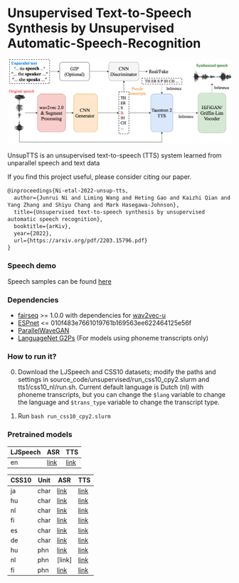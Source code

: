 # Unsupervised Text-to-Speech Synthesis by Unsupervised Automatic-Speech-Recognition
<div align="left"><img src="doc/image/unsup_tts.drawio.png" width="800"/></div>

UnsupTTS is an unsupervised text-to-speech (TTS) system learned from unparallel speech and text data

If you find this project useful, please consider citing our paper.
```
@inproceedings{Ni-etal-2022-unsup-tts,
  author={Junrui Ni and Liming Wang and Heting Gao and Kaizhi Qian and Yang Zhang and Shiyu Chang and Mark Hasegawa-Johnson},
  title={Unsupervised text-to-speech synthesis by unsupervised automatic speech recognition},
  booktitle={arKiv},
  year={2022},
  url={https://arxiv.org/pdf/2203.15796.pdf}
}
```
### Speech demo
Speech samples can be found [here](https://cactuswiththoughts.github.io/UnsupTTS-Demo/)

### Dependencies
- [fairseq](https://github.com/pytorch/fairseq) >= 1.0.0 with dependencies for [wav2vec-u](https://github.com/pytorch/fairseq/tree/main/examples/wav2vec/unsupervised)
- [ESPnet](https://github.com/espnet/espnet) <= 010f483e7661019761b169563ee622464125e56f
- [ParallelWaveGAN](https://github.com/kan-bayashi/ParallelWaveGAN)
- [LanguageNet G2Ps](https://github.com/uiuc-sst/g2ps) (For models using phoneme transcripts only)

### How to run it?

0. Download the LJSpeech and CSS10 datasets; modify the paths and settings in source_code/unsupervised/run_css10_cpy2.slurm and tts1/css10_nl/run.sh. Current default language is Dutch (nl) with phoneme transcripts, but you can change the ```$lang``` variable to change the language and ```$trans_type``` variable to change the transcript type.

1. Run ```bash run_css10_cpy2.slurm```


### Pretrained models
| LJSpeech | ASR | TTS |
|--|--|--|
| en |[link](https://drive.google.com/file/d/1z--01JrwfbkPAWCwQEi5s3X3q_jm3E7R/view?usp=sharing)|[link](https://drive.google.com/file/d/1pG6wLKN4sOe3BdeGaTcaZ8L8F071pxci/view?usp=sharing)|

| CSS10 | Unit | ASR | TTS |
|---------|---------|---------|---------|
| ja | char |[link](https://drive.google.com/file/d/1-nzUYqkI91sTkimE6RXpTmYdlKWjndIC/view?usp=sharing)|[link](https://drive.google.com/file/d/191J9NwPZmnRlgunieYCr2oM2VwmbcELD/view?usp=sharing)|
| hu | char |[link](https://drive.google.com/file/d/1aNV3NaZB0TkM17A6nuIgoAf3PuJ_k_O5/view?usp=sharing)|[link](https://drive.google.com/file/d/1hX2HBn3gdYEdF5PxqWMLbDtLE-JOMjTL/view?usp=sharing)|
| nl | char |[link](https://drive.google.com/file/d/1gp6f9EHNtvgNP8G4Wp647SAJjuBK-p2-/view?usp=sharing)|[link](https://drive.google.com/file/d/14CyW14L7VCKnti8aMnOvJsq3ENlbtcIi/view?usp=sharing)|
| fi | char |[link](https://drive.google.com/file/d/1rXJ9X96D0wKgZBzdF9zuaoGbXpqOj2fW/view?usp=sharing)|[link](https://drive.google.com/drive/folders/16bNWO2nl8Hf0cHDh_v7Fx01S7Q568Pey?usp=sharing)|
| es | char |[link](https://drive.google.com/file/d/1-NgFahlJgGHxnkDMj_FY4XxyKJCANibh/view?usp=sharing)|[link](https://drive.google.com/drive/folders/1sNGVNAnWSjsO5UNSiH8AZASs0WnjGlJX?usp=sharing)|
| de | char |[link](https://drive.google.com/file/d/1z6-lD4ZW0e_u4EX9jxST6gOpxD4AsWI9/view?usp=sharing)|[link](https://drive.google.com/file/d/14gQvfKhCY81UDX_KGQlqkzZMAlANiL7L/view?usp=sharing)|
| hu | phn |[link](https://drive.google.com/file/d/1aNV3NaZB0TkM17A6nuIgoAf3PuJ_k_O5/view?usp=sharing)|[link](https://drive.google.com/file/d/1hX2HBn3gdYEdF5PxqWMLbDtLE-JOMjTL/view?usp=sharing)|
| nl | phn |[link]|[link](https://drive.google.com/file/d/14CyW14L7VCKnti8aMnOvJsq3ENlbtcIi/view?usp=sharing)|
| fi | phn |[link](https://drive.google.com/file/d/1YCbQ23gndDJbbye2n7rjiaeRiZoL4Ar7/view?usp=sharing)|[link](https://drive.google.com/file/d/1z5uEcUseTG0zq8fx9aMQ99LBKFeUexGQ/view?usp=sharing)|
